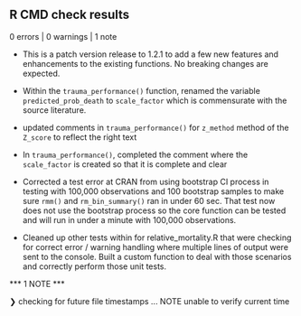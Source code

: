 ## R CMD check results

0 errors | 0 warnings | 1 note

* This is a patch version release to 1.2.1 to add a few new features and
  enhancements to the existing functions. No breaking changes are expected.
  
- Within the `trauma_performance()` function, renamed the variable `predicted_prob_death` to `scale_factor` which is commensurate with the source literature.

- updated comments in `trauma_performance()` for `z_method` method of the `Z_score` to reflect the right text

- In `trauma_performance()`, completed the comment where the `scale_factor` is created so that it is complete and clear

- Corrected a test error at CRAN from using bootstrap CI process in testing with 100,000 observations and 100 bootstrap samples to make sure `rmm()` and `rm_bin_summary()` ran in under 60 sec. That test now does not use the bootstrap process so the core function can be tested and will run in under a minute with 100,000 observations.

- Cleaned up other tests within for relative_mortality.R that were checking for correct error / warning handling where multiple lines of output were sent to the console. Built a custom function to deal with those scenarios and correctly perform those unit tests.

*** 1 NOTE ***

❯ checking for future file timestamps ... NOTE
  unable to verify current time
